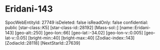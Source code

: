 ﻿---
location: [-34.02,66,250]
type: Station
tags:
- astro/Star

---

# Eridani-143

SpocWebEntityId: 27749
isDeleted: false
isReadOnly: false
confidential: public
[star-class::K5]
[star-class-id::28192]
[Mass-sol::]
[name::Eridani-143]
[geo-alt::250]
[geo-lon::66]
[geo-lat::-34.02]
[geo-lon-v::0.005]
[geo-lat-v::0.05]
[bright-min::40]
[bright-max::40]
[Zodiac-index::143]
[ZodiacId::28118]
[NextStarId::27639]

